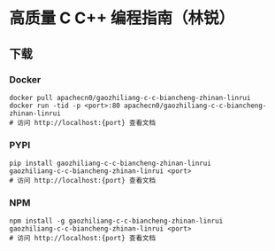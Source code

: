 # 高质量 C C++ 编程指南（林锐）

## 下载

### Docker

```
docker pull apachecn0/gaozhiliang-c-c-biancheng-zhinan-linrui
docker run -tid -p <port>:80 apachecn0/gaozhiliang-c-c-biancheng-zhinan-linrui
# 访问 http://localhost:{port} 查看文档
```

### PYPI

```
pip install gaozhiliang-c-c-biancheng-zhinan-linrui
gaozhiliang-c-c-biancheng-zhinan-linrui <port>
# 访问 http://localhost:{port} 查看文档
```

### NPM

```
npm install -g gaozhiliang-c-c-biancheng-zhinan-linrui
gaozhiliang-c-c-biancheng-zhinan-linrui <port>
# 访问 http://localhost:{port} 查看文档
```